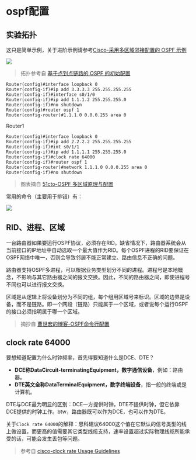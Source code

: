 # ospf配置

## 实验拓扑

这只是简单示例，关于进阶示例请参考[Cisco-采用多区域邻接配置的 OSPF 示例](https://www.cisco.com/c/zh_cn/support/docs/ip/open-shortest-path-first-ospf/118879-configure-ospf-00.html?dtid=osscdc000357)

![](https://i.postimg.cc/50Vmgf6x/Snipaste-2019-10-24-22-34-22.png)	

> 拓扑参考自 [基于点到点链路的 OSPF 的初始配置](https://www.cisco.com/c/zh_cn/support/docs/ip/open-shortest-path-first-ospf/13687-15.html?dtid=osscdc000357)

```ios	
Router(config)#interface loopback 0	
Router(config-if)#ip add 3.3.3.3 255.255.255.255	
Router(config-if)#interface s0/1/0	
Router(config-if)#ip add 1.1.1.2 255.255.255.0	
Router(config-if)#no shutdown	
Router(config)#router ospf 1	
Router(config-router)#1.1.1.0 0.0.0.255 area 0	
```	

Router1	

```ios	
Router(config)#interface loopback 0	
Router(config-if)#ip add 2.2.2.2 255.255.255.255	
Router(config-if)#int s0/1/1	
Router(config-if)#ip add 1.1.1.1 255.255.255.0	
Router(config-if)#clock rate 64000	
Router(config-if)#router ospf 1	
Router(config-router)#network 1.1.1.0 0.0.0.255 area 0	
Router(config-if)#no shutdown	
```
> 图表摘自 [51cto-OSPF 多区域原理与配置](https://blog.51cto.com/14157628/2392133)

常用的命令（主要用于排错）有：

![](https://i.postimg.cc/1X3Ct3CH/e8e5.png)


## RID、进程、区域

一台路由器如果要运行OSPF协议，必须存在RID。缺省情况下，路由器系统会从当前接口的IP地址中自动选取一个最大值作为RID。每个OSPF进程的RID要保证在OSPF网络中唯一，否则会导致邻居不能正常建立、路由信息不正确的问题。

路由器支持OSPF多进程，可以根据业务类型划分不同的进程。进程号是本地概念，不影响与其它路由器之间的报文交换。因此，不同的路由器之间，即使进程号不同也可以进行报文交换。

区域是从逻辑上将设备划分为不同的组，每个组用区域号来标识。区域的边界是设备，而不是链路。即一个网段（链路）只能属于一个区域，或者说每个运行OSPF的接口必须指明属于哪一个区域。

> 摘抄自 [曹世宏的博客-OSPF命令行配置](https://cshihong.github.io/2017/10/20/OSPF%E5%91%BD%E4%BB%A4%E8%A1%8C%E9%85%8D%E7%BD%AE/)

## clock rate 64000

要想知道配置为什么时钟频率，首先得要知道什么是DCE、DTE？

* **DCE称DataCircuit-terminatingEquipment，数字通信设备**，例如：路由器。
* **DTE英文全称DataTerminalEquipment，数字终端设备**，指一般的终端或是计算机。

DTE与DCE最为明显的区别：DCE一方提供时钟，DTE不提供时钟，但它依靠DCE提供的时钟工作。btw，路由器既可以作为DCE，也可以作为DTE。


关于`Clock rate 64000`的解释：思科建议64000这个值在它默认的信号类型的线上做设置，而更高的值需要其它类型线缆支持，速率设置超过实际物理线缆所能承受的话，可能会发生丢包等问题。

> 参考自 [cisco-clock rate Usage Guidelines](https://www.cisco.com/c/en/us/td/docs/ios-xml/ios/interface/command/ir-cr-book/ir-c2.html#wp3930272930)


